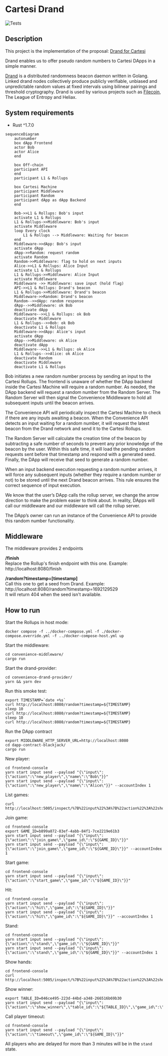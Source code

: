 # Cartesi Drand

![Tests](https://github.com/Calindra/cartesi-drand/actions/workflows/drand-provider.yml/badge.svg)

## Description

This project is the implementation of the proposal: [Drand for Cartesi](https://governance.cartesi.io/t/tooling-drand-for-cartesi/127/13)

Drand enables us to offer pseudo random numbers to Cartesi DApps in a simple manner.

[Drand](https://drand.love/) is a distributed randomness beacon daemon written in Golang. Linked drand nodes collectively produce publicly verifiable, unbiased and unpredictable random values at fixed intervals using bilinear pairings and threshold cryptography. Drand is used by various projects such as [Filecoin](https://filecoin.io/), The League of Entropy and Heliax.

## System requirements
- Rust ^1.7.0


```mermaid
sequenceDiagram
    autonumber
    box dApp Frontend
    actor Bob
    actor Alice
    end

    box Off-chain
    participant API
    end
    participant L1 & Rollups

    box Cartesi Machine
    participant Middleware
    participant Random
    participant dApp as dApp Backend
    end

    Bob->>L1 & Rollups: Bob's input
    activate L1 & Rollups
    L1 & Rollups->>Middleware: Bob's input
    activate Middleware
    loop Every clock
        L1 & Rollups --> Middleware: Waiting for beacon
    end
    Middleware->>dApp: Bob's input
    activate dApp
    dApp->>Random: request random
    activate Random
    Random->>Middleware: flag to hold on next inputs
    Alice->>L1 & Rollups: Alice Input
    activate L1 & Rollups
    L1 & Rollups->>Middleware: Alice Input
    activate Middleware
    Middleware ->> Middleware: save input (hold flag)
    API->>L1 & Rollups: Drand's beacon
    L1 & Rollups->>Middleware: Drand's beacon
    Middleware->>Random: Drand's beacon
    Random-->>dApp: random response
    dApp-->>Middleware: ok Bob
    deactivate dApp
    Middleware-->>L1 & Rollups: ok Bob
    deactivate Middleware
    L1 & Rollups-->>Bob: ok Bob
    deactivate L1 & Rollups
    Middleware->>dApp: Alice's input
    activate dApp
    dApp-->>Middleware: ok Alice
    deactivate dApp
    Middleware-->>L1 & Rollups: ok Alice
    L1 & Rollups-->>Alice: ok Alice
    deactivate Random
    deactivate Middleware
    deactivate L1 & Rollups
```

Bob initiates a new random number process by sending an input to the Cartesi Rollups. The frontend is unaware of whether the DApp backend inside the Cartesi Machine will require a random number. As needed, the DApp backend will request a random number from the Random Server. The Random Server will then signal the Convenience Middleware to hold all subsequent inputs until the beacon arrives.

The Convenience API will periodically inspect the Cartesi Machine to check if there are any inputs awaiting a beacon. When the Convenience API detects an input waiting for a random number, it will request the latest beacon from the Drand network and send it to the Cartesi Rollups.

The Random Server will calculate the creation time of the beacon by subtracting a safe number of seconds to prevent any prior knowledge of the beacon by the user. Within this safe time, it will load the pending random requests sent before that timestamp and respond with a generated seed. Finally, the DApp will receive that seed to generate a random number.

When an input backend execution requesting a random number arrives, it will force any subsequent inputs (whether they require a random number or not) to be stored until the next Drand beacon arrives. This rule ensures the correct sequence of input execution.

We know that the user’s DApp calls the rollup server, we change the arrow direction to make the problem easier to think about. In reality, DApps will call our middleware and our middleware will call the rollup server.

The DApp’s owner can run an instance of the Convenience API to provide this random number functionality.

## Middleware

The middleware provides 2 endpoints

**/finish**  
Replace the Rollup's finish endpoint with this one. Example: http://localhost:8080/finish

**/random?timestamp=[timestamp]**  
Call this one to get a seed from Drand. Example: http://localhost:8080/random?timestamp=1692129529  
It will return 404 when the seed isn't available.

## How to run

Start the Rollups in host mode:
```shell
docker compose -f ../docker-compose.yml -f ./docker-compose.override.yml -f ../docker-compose-host.yml up
```

Start the middleware:
```shell
cd convenience-middleware/
cargo run
```

Start the drand-provider:
```shell
cd convenience-drand-provider/
yarn && yarn dev
```

Run this smoke test:
```shell
export TIMESTAMP=`date +%s`
curl http://localhost:8080/random?timestamp=${TIMESTAMP}
sleep 10
curl http://localhost:8080/random?timestamp=${TIMESTAMP}
sleep 10
curl http://localhost:8080/random?timestamp=${TIMESTAMP}
```

Run the DApp contract
```shell
export MIDDLEWARE_HTTP_SERVER_URL=http://localhost:8080
cd dapp-contract-blackjack/
cargo run
```

New player:
```shell
cd frontend-console
yarn start input send --payload "{\"input\":{\"action\":\"new_player\",\"name\":\"Bob\"}}"
yarn start input send --payload "{\"input\":{\"action\":\"new_player\",\"name\":\"Alice\"}}" --accountIndex 1
```

List games:
```shell
curl http://localhost:5005/inspect/%7B%22input%22%3A%7B%22action%22%3A%22show_games%22%7D%7D
```

Join game:
```shell
cd frontend-console
export GAME_ID=b899a872-83ef-4abb-84f1-7ce2219e61b3
yarn start input send --payload "{\"input\":{\"action\":\"join_game\",\"game_id\":\"${GAME_ID}\"}}"
yarn start input send --payload "{\"input\":{\"action\":\"join_game\",\"game_id\":\"${GAME_ID}\"}}" --accountIndex 1
```

Start game:
```shell
cd frontend-console
yarn start input send --payload "{\"input\":{\"action\":\"start_game\",\"game_id\":\"${GAME_ID}\"}}"
```

Hit:
```shell
cd frontend-console
yarn start input send --payload "{\"input\":{\"action\":\"hit\",\"game_id\":\"${GAME_ID}\"}}"
yarn start input send --payload "{\"input\":{\"action\":\"hit\",\"game_id\":\"${GAME_ID}\"}}" --accountIndex 1
```

Stand:
```shell
cd frontend-console
yarn start input send --payload "{\"input\":{\"action\":\"stand\",\"game_id\":\"${GAME_ID}\"}}"
yarn start input send --payload "{\"input\":{\"action\":\"stand\",\"game_id\":\"${GAME_ID}\"}}" --accountIndex 1
```

Show hands:
```shell
cd frontend-console
curl http://localhost:5005/inspect/%7B%22input%22%3A%7B%22action%22%3A%22show_hands%22%2C%22game_id%22%3A%22${GAME_ID}%22%7D%7D
```

Show winner:
```shell
export TABLE_ID=046ce495-223d-44bd-a348-266516b69b30
yarn start input send --payload "{\"input\":{\"action\":\"show_winner\",\"table_id\":\"${TABLE_ID}\",\"game_id\":\"${GAME_ID}\"}}"
```

Call player timeout:
```shell
cd frontend-console
yarn start input send --payload "{\"input\":{\"action\":\"timeout\",\"game_id\":\"${GAME_ID}\"}}"
```
All players who are delayed for more than 3 minutes will be in the `stand` state.

